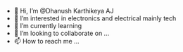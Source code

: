 - 👋 Hi, I’m @Dhanush Karthikeya AJ
- 👀 I’m interested in electronics and electrical mainly tech
- 🌱 I’m currently learning 
- 💞️ I’m looking to collaborate on ...
- 📫 How to reach me ...

<!---
DhanushKarthikeyaAJ/DhanushKarthikeyaAJ is a ✨ special ✨ repository because its `README.md` (this file) appears on your GitHub profile.
You can click the Preview link to take a look at your changes.
--->

